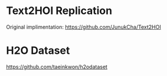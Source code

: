 # Text2HOI Replication

Original implimentation: https://github.com/JunukCha/Text2HOI

# H2O Dataset

https://github.com/taeinkwon/h2odataset